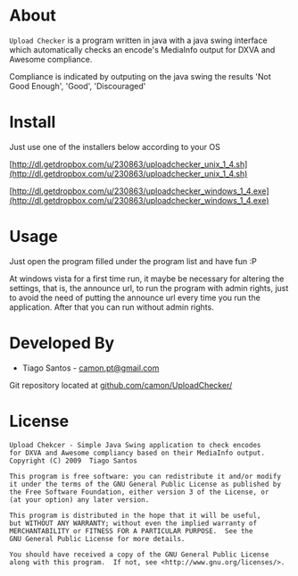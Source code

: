 About
=====
`Upload Checker` is a program written in java with a java swing interface
which automatically checks an encode's MediaInfo output for DXVA and Awesome 
compliance.

Compliance is indicated by outputing on the java swing the results
'Not Good Enough', 'Good', 'Discouraged'

Install
=====
Just use one of the installers below according to your OS

[http://dl.getdropbox.com/u/230863/uploadchecker_unix_1_4.sh](http://dl.getdropbox.com/u/230863/uploadchecker_unix_1_4.sh)


[http://dl.getdropbox.com/u/230863/uploadchecker_windows_1_4.exe](http://dl.getdropbox.com/u/230863/uploadchecker_windows_1_4.exe)

Usage
=====
Just open the program filled under the program list and have fun :P

At windows vista for a first time run, it maybe be necessary for
altering the settings, that is, the announce url, to run the program
with admin rights, just to avoid the need of putting the announce url
every time you run the application. After that you can run without
admin rights.

Developed By
============
* Tiago Santos - <camon.pt@gmail.com>

Git repository located at
[github.com/camon/UploadChecker/](http://github.com/camon/UploadChecker/)


License
=======
    Upload Chekcer - Simple Java Swing application to check encodes
    for DXVA and Awesome compliancy based on their MediaInfo output.
    Copyright (C) 2009  Tiago Santos

    This program is free software: you can redistribute it and/or modify
    it under the terms of the GNU General Public License as published by
    the Free Software Foundation, either version 3 of the License, or
    (at your option) any later version.

    This program is distributed in the hope that it will be useful,
    but WITHOUT ANY WARRANTY; without even the implied warranty of
    MERCHANTABILITY or FITNESS FOR A PARTICULAR PURPOSE.  See the
    GNU General Public License for more details.

    You should have received a copy of the GNU General Public License
    along with this program.  If not, see <http://www.gnu.org/licenses/>.
